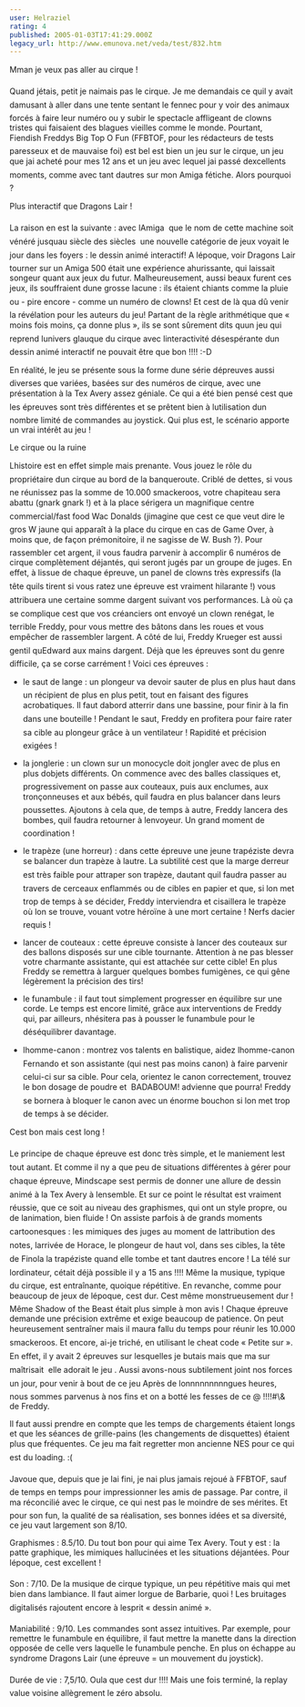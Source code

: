 ```yaml
---
user: Helraziel
rating: 4
published: 2005-01-03T17:41:29.000Z
legacy_url: http://www.emunova.net/veda/test/832.htm
---
```

Mman je veux pas aller au cirque !  

  

Quand jétais, petit je naimais pas le cirque. Je me demandais ce quil y avait damusant à aller dans une tente sentant le fennec pour y voir des animaux forcés à faire leur numéro ou y subir le spectacle affligeant de clowns tristes qui faisaient des blagues vieilles comme le monde. Pourtant, Fiendish Freddys Big Top O Fun (FFBTOF, pour les rédacteurs de tests paresseux et de mauvaise foi) est bel est bien un jeu sur le cirque, un jeu que jai acheté pour mes 12 ans et un jeu avec lequel jai passé dexcellents moments, comme avec tant dautres sur mon Amiga fétiche. Alors pourquoi ?  

  

Plus interactif que Dragons Lair !  

  

La raison en est la suivante : avec lAmiga  que le nom de cette machine soit vénéré jusquau siècle des siècles  une nouvelle catégorie de jeux voyait le jour dans les foyers : le dessin animé interactif! A lépoque, voir Dragons Lair tourner sur un Amiga 500 était une expérience ahurissante, qui laissait songeur quant aux jeux du futur. Malheureusement, aussi beaux furent ces jeux, ils souffraient dune grosse lacune : ils étaient chiants comme la pluie ou - pire encore - comme un numéro de clowns! Et cest de là qua dû venir la révélation pour les auteurs du jeu! Partant de la règle arithmétique que « moins fois moins, ça donne plus », ils se sont sûrement dits quun jeu qui reprend lunivers glauque du cirque avec linteractivité désespérante dun dessin animé interactif ne pouvait être que bon !!!! :-D   

En réalité, le jeu se présente sous la forme dune série dépreuves aussi diverses que variées, basées sur des numéros de cirque, avec une présentation à la Tex Avery assez géniale. Ce qui a été bien pensé cest que les épreuves sont très différentes et se prêtent bien à lutilisation dun nombre limité de commandes au joystick. Qui plus est, le scénario apporte un vrai intérêt au jeu !  

  

Le cirque ou la ruine  

  

Lhistoire est en effet simple mais prenante. Vous jouez le rôle du propriétaire dun cirque au bord de la banqueroute. Criblé de dettes, si vous ne réunissez pas la somme de 10.000 smackeroos, votre chapiteau sera abattu (gnark gnark !) et à la place sérigera un magnifique centre commercial/fast food Wac Donalds (jimagine que cest ce que veut dire le gros W jaune qui apparaît à la place du cirque en cas de Game Over, à moins que, de façon prémonitoire, il ne sagisse de W. Bush ?). Pour rassembler cet argent, il vous faudra parvenir à accomplir 6 numéros de cirque complètement déjantés, qui seront jugés par un groupe de juges. En effet, à lissue de chaque épreuve, un panel de clowns très expressifs (la tête quils tirent si vous ratez une épreuve est vraiment hilarante !) vous attribuera une certaine somme dargent suivant vos performances. Là où ça se complique cest que vos créanciers ont envoyé un clown renégat, le terrible Freddy, pour vous mettre des bâtons dans les roues et vous empêcher de rassembler largent. A côté de lui, Freddy Krueger est aussi gentil quEdward aux mains dargent. Déjà que les épreuves sont du genre difficile, ça se corse carrément ! Voici ces épreuves :  

- le saut de lange : un plongeur va devoir sauter de plus en plus haut dans un récipient de plus en plus petit, tout en faisant des figures acrobatiques. Il faut dabord atterrir dans une bassine, pour finir à la fin dans une bouteille ! Pendant le saut, Freddy en profitera pour faire rater sa cible au plongeur grâce à un ventilateur ! Rapidité et précision exigées !  

- la jonglerie : un clown sur un monocycle doit jongler avec de plus en plus dobjets différents. On commence avec des balles classiques et, progressivement on passe aux couteaux, puis aux enclumes, aux tronçonneuses et aux bébés, quil faudra en plus balancer dans leurs poussettes. Ajoutons à cela que, de temps à autre, Freddy lancera des bombes, quil faudra retourner à lenvoyeur. Un grand moment de coordination !  

- le trapèze (une horreur) : dans cette épreuve une jeune trapéziste devra se balancer dun trapèze à lautre. La subtilité cest que la marge derreur est très faible pour attraper son trapèze, dautant quil faudra passer au travers de cerceaux enflammés ou de cibles en papier et que, si lon met trop de temps à se décider, Freddy interviendra et cisaillera le trapèze où lon se trouve, vouant votre héroïne à une mort certaine ! Nerfs dacier requis !  

- lancer de couteaux : cette épreuve consiste à lancer des couteaux sur des ballons disposés sur une cible tournante. Attention à ne pas blesser votre charmante assistante, qui est attachée sur cette cible! En plus Freddy se remettra à larguer quelques bombes fumigènes, ce qui gêne légèrement la précision des tirs!  

- le funambule : il faut tout simplement progresser en équilibre sur une corde. Le temps est encore limité, grâce aux interventions de Freddy qui, par ailleurs, nhésitera pas à pousser le funambule pour le déséquilibrer davantage.  

- lhomme-canon : montrez vos talents en balistique, aidez lhomme-canon Fernando et son assistante (qui nest pas moins canon) à faire parvenir celui-ci sur sa cible. Pour cela, orientez le canon correctement, trouvez le bon dosage de poudre et  BADABOUM! advienne que pourra! Freddy se bornera à bloquer le canon avec un énorme bouchon si lon met trop de temps à se décider.  

  

Cest bon mais cest long !  

  

Le principe de chaque épreuve est donc très simple, et le maniement lest tout autant. Et comme il ny a que peu de situations différentes à gérer pour chaque épreuve, Mindscape sest permis de donner une allure de dessin animé à la Tex Avery à lensemble. Et sur ce point le résultat est vraiment réussie, que ce soit au niveau des graphismes, qui ont un style propre, ou de lanimation, bien fluide ! On assiste parfois à de grands moments cartoonesques : les mimiques des juges au moment de lattribution des notes, larrivée de Horace, le plongeur de haut vol, dans ses cibles, la tête de Finola la trapéziste quand elle tombe et tant dautres encore ! La télé sur lordinateur, cétait déjà possible il y a 15 ans !!!! Même la musique, typique du cirque, est entraînante, quoique répétitive. En revanche, comme pour beaucoup de jeux de lépoque, cest dur. Cest même monstrueusement dur ! Même Shadow of the Beast était plus simple à mon avis ! Chaque épreuve demande une précision extrême et exige beaucoup de patience. On peut heureusement sentraîner mais il maura fallu du temps pour réunir les 10.000 smackeroos. Et encore, ai-je triché, en utilisant le cheat code « Petite sur ». En effet, il y avait 2 épreuves sur lesquelles je butais mais que ma sur maîtrisait  elle adorait le jeu . Aussi avons-nous subtilement joint nos forces un jour, pour venir à bout de ce jeu Après de lonnnnnnnnngues heures, nous sommes parvenus à nos fins et on a botté les fesses de ce @ !!!!\#\\& de Freddy.  

Il faut aussi prendre en compte que les temps de chargements étaient longs et que les séances de grille-pains (les changements de disquettes) étaient plus que fréquentes. Ce jeu ma fait regretter mon ancienne NES pour ce qui est du loading. :(  

Javoue que, depuis que je lai fini, je nai plus jamais rejoué à FFBTOF, sauf de temps en temps pour impressionner les amis de passage. Par contre, il ma réconcilié avec le cirque, ce qui nest pas le moindre de ses mérites. Et pour son fun, la qualité de sa réalisation, ses bonnes idées et sa diversité, ce jeu vaut largement son 8/10\.  

  

Graphismes : 8.5/10\. Du tout bon pour qui aime Tex Avery. Tout y est : la patte graphique, les mimiques hallucinées et les situations déjantées. Pour lépoque, cest excellent !  

  

Son : 7/10\. De la musique de cirque typique, un peu répétitive mais qui met bien dans lambiance. Il faut aimer lorgue de Barbarie, quoi ! Les bruitages digitalisés rajoutent encore à lesprit « dessin animé ».  

  

Maniabilité : 9/10\. Les commandes sont assez intuitives. Par exemple, pour remettre le funambule en équilibre, il faut mettre la manette dans la direction opposée de celle vers laquelle le funambule penche. En plus on échappe au syndrome Dragons Lair (une épreuve = un mouvement du joystick).  

  

Durée de vie : 7,5/10\. Oula que cest dur !!!! Mais une fois terminé, la replay value voisine allègrement le zéro absolu.